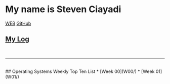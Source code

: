 # My name is Steven Ciayadi

[WEB](https://stevenciayadi.github.io/os202/)
[GitHub](https://github.com/stevenciayadi/os202/)

## [My Log](TXT/mylog.txt)
<br>
<hr>
<br>
## Operating Systems Weekly Top Ten List
* [Week 00](W00/)
* [Week 01](W01/)
